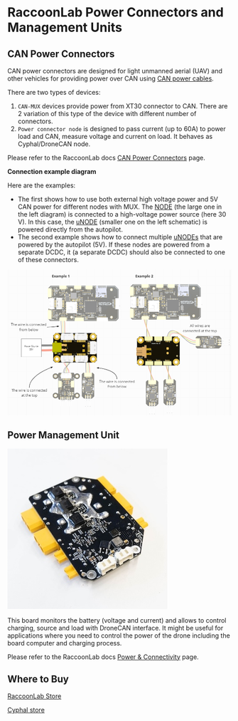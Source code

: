 # RaccoonLab Power Connectors and Management Units

## CAN Power Connectors

CAN power connectors are designed for light unmanned aerial (UAV) and other vehicles for providing power 
over CAN using [CAN power cables](https://docs.raccoonlab.co/guide/pmu/wires/).

There are two types of devices:

1. `CAN-MUX` devices provide power from XT30 connector to CAN. There are 2 variation of this type of the device with different number of connectors.
2. `Power connector node` is designed to pass current (up to 60A) to power load and CAN, measure voltage and current on load. It behaves as Cyphal/DroneCAN node.

Please refer to the RaccoonLab docs [CAN Power Connectors](https://docs.raccoonlab.co/guide/pmu/power/) page.

**Connection example diagram**

Here are the examples:

- The first shows how to use both external high voltage power and 5V CAN power for different nodes with MUX. The [NODE](raccoonlab_nodes.md) (the large one in the left diagram) is connected to a high-voltage power source (here 30 V). In this case, the [uNODE](raccoonlab_nodes.md) (smaller one on the left schematic) is powered directly from the autopilot.
- The second example shows how to connect multiple [uNODEs](raccoonlab_nodes.md) that are powered by the autopilot (5V). If these nodes are powered from a separate DCDC, it (a separate DCDC) should also be connected to one of these connectors.

![RaccoonLab CAN Power Connector Example Diagram](../../assets/hardware/power_module/raccoonlab_can/raccoonlab_power_connector_example.png)

## Power Management Unit

![raccoonlab_pmu.jpg](../../assets/hardware/power_module/raccoonlab_can/raccoonlab_pmu.jpg)

This board monitors the battery (voltage and current) and allows to control charging, source and load with DroneCAN interface. 
It might be useful for applications where you need to control the power of the drone including the board computer and charging process.

Please refer to the RaccoonLab docs [Power & Connectivity](https://docs.raccoonlab.co/guide/pmu/) page.

## Where to Buy

[RaccoonLab Store](https://raccoonlab.co/store)

[Cyphal store](https://cyphal.store/search?q=raccoonlab)
